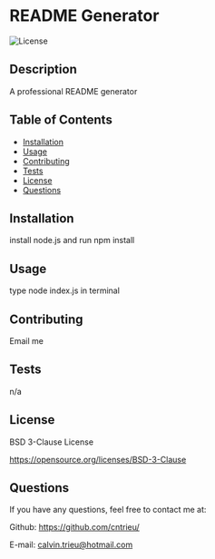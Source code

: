 
  # README Generator
  ![License](https://img.shields.io/badge/License-BSD_3--Clause-blue.svg)


  ## Description

  A professional README generator

  ## Table of Contents

  - [Installation](#installation)
  - [Usage](#usage)
  - [Contributing](#contributing)
  - [Tests](#tests)
  - [License](#license)
  - [Questions](#questions)

  ## Installation

  install node.js and run npm install 


  ## Usage

  type node index.js in terminal


  ## Contributing

  Email me


  ## Tests

  n/a


  ## License

  BSD 3-Clause License

  https://opensource.org/licenses/BSD-3-Clause


  ## Questions

  If you have any questions, feel free to contact me at:
  
  Github: https://github.com/cntrieu/

  E-mail: calvin.trieu@hotmail.com
